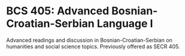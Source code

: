 # BCS 405: Advanced Bosnian-Croatian-Serbian Language I

Advanced readings and discussion in Bosnian-Croatian-Serbian on humanities and social science topics. Previously offered as SECR 405.